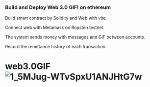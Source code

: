 ### Build and Deploy Web 3.0 GIF! on ethereum

Build smart contract by Solidity and Web with vite.

Connect web with Metamask  on Ropsten testnet.

The system sends money with messages and GIF between accounts.

Record the remittance history of each transaction.

# web3.0GIF![1_5MJug-WTvSpxU1ANJHtG7w](https://user-images.githubusercontent.com/78186268/163657392-5bc133c3-6795-40e2-a38a-912e53f43599.png)
